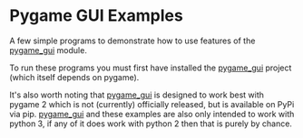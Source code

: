 # Pygame GUI Examples
A few simple programs to demonstrate how to use features of the [pygame_gui](https://github.com/MyreMylar/pygame_gui) module.

To run these programs you must first have installed the [pygame_gui](https://github.com/MyreMylar/pygame_gui) project (which itself depends on pygame). 

It's also worth noting that [pygame_gui](https://github.com/MyreMylar/pygame_gui) is designed to work best with pygame 2 which is not (currently) officially released, but is available on PyPi via pip. [pygame_gui](https://github.com/MyreMylar/pygame_gui) and these examples are also only intended to work with python 3, if any of it does work with python 2 then that is purely by chance.
